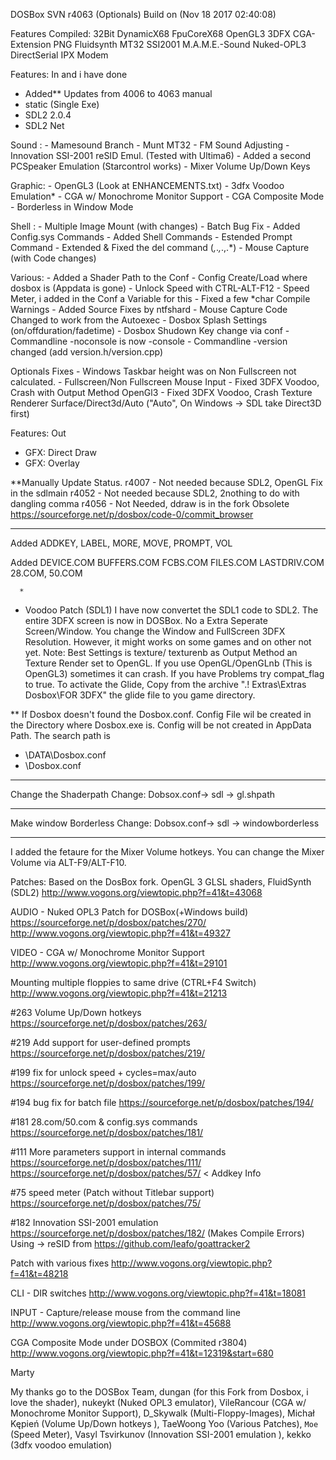 DOSBox SVN r4063 (Optionals) Build on (Nov 18 2017 02:40:08)


Features Compiled: 32Bit DynamicX68 FpuCoreX68 OpenGL3 3DFX CGA-Extension 
                   PNG Fluidsynth MT32 SSI2001 M.A.M.E.-Sound Nuked-OPL3 
                   DirectSerial IPX Modem 
				   

Features: In and i have done
- Added** Updates from 4006 to 4063 manual
- static (Single Exe)
- SDL2 2.0.4
- SDL2 Net

Sound  :
	- Mamesound Branch
	- Munt MT32	
	- FM Sound Adjusting
	- Innovation SSI-2001 reSID Emul. (Tested with Ultima6)
	- Added a second PCSpeaker Emulation (Starcontrol works)
	- Mixer Volume Up/Down Keys

Graphic:
	- OpenGL3 (Look at ENHANCEMENTS.txt)
	- 3dfx Voodoo Emulation*
	- CGA w/ Monochrome Monitor Support
	- CGA Composite Mode
	- Borderless in Window Mode
	
Shell  :
	- Multiple Image Mount (with changes)
	- Batch Bug Fix
	- Added Config.sys Commands
	- Added Shell Commands
	- Estended Prompt Command
	- Extended & Fixed the del command (*,*.*,*.,.*)
	- Mouse Capture (with Code changes)
	
Various:
	- Added a Shader Path to the Conf
	- Config Create/Load where dosbox is (Appdata is gone)
	- Unlock Speed with CTRL-ALT-F12
	- Speed Meter, i added in the Conf a Variable for this
	- Fixed a few *char Compile Warnings
	- Added Source Fixes by ntfshard
	- Mouse Capture Code Changed to work from the Autoexec
	- Dosbox Splash Settings (on/offduration/fadetime)
	- Dosbox Shudown Key change via conf
	- Commandline -noconsole is now -console
	- Commandline -version changed (add version.h/version.cpp)

	
Optionals Fixes
	- Windows Taskbar height was on Non Fullscreen not calculated.
	- Fullscreen/Non Fullscreen Mouse Input
	- Fixed 3DFX Voodoo, Crash with Output Method OpenGl3
	- Fixed 3DFX Voodoo, Crash Texture Renderer Surface/Direct3d/Auto
	  ("Auto", On Windows -> SDL take Direct3D first)
	  
	
	
Features: Out
- GFX: Direct Draw
- GFX: Overlay


**Manually Update Status.
r4007 - Not needed because SDL2, OpenGL Fix in the sdlmain
r4052 - Not needed because SDL2, 2nothing to do with dangling comma
r4056 - Not Needed, ddraw is in the fork Obsolete
https://sourceforge.net/p/dosbox/code-0/commit_browser


******
Added ADDKEY, LABEL, MORE, MOVE, PROMPT, VOL

Added DEVICE.COM
      BUFFERS.COM
      FCBS.COM
      FILES.COM
      LASTDRIV.COM
      28.COM, 50.COM

	  *
- Voodoo Patch (SDL1)
I have now convertet the SDL1 code to SDL2.
The entire 3DFX screen is now in DOSBox. No a Extra Seperate
Screen/Window. You change the Window and FullScreen 3DFX
Resolution. However, it might works on some games and on 
other not yet. Note: Best Settings is texture/ texturenb
as Output Method an Texture Render set to OpenGL.
If you use OpenGL/OpenGLnb (This is OpenGL3) sometimes it
can crash. If you have Problems try compat_flag to true.
To activate the Glide, Copy from the archive
".\! Extras\Extras Dosbox\FOR 3DFX" the glide file
to you game directory.



**
If Dosbox doesn't found the Dosbox.conf.
Config File wil be created in the Directory where Dosbox.exe is.
Config will be not created in AppData Path. The search path is
- \DATA\Dosbox.conf
- \Dosbox.conf

***
Change the Shaderpath
Change: Dobsox.conf-> sdl -> gl.shpath

****
Make window Borderless
Change: Dobsox.conf-> sdl -> windowborderless

*****
I added the fetaure for the Mixer Volume hotkeys.
You can change the Mixer Volume via ALT-F9/ALT-F10.


Patches:
Based on the DosBox fork. OpenGL 3 GLSL shaders, FluidSynth (SDL2)
http://www.vogons.org/viewtopic.php?f=41&t=43068

AUDIO - Nuked OPL3 Patch for DOSBox(+Windows build)
https://sourceforge.net/p/dosbox/patches/270/
http://www.vogons.org/viewtopic.php?f=41&t=49327

VIDEO - CGA w/ Monochrome Monitor Support
http://www.vogons.org/viewtopic.php?f=41&t=29101

Mounting multiple floppies to same drive (CTRL+F4 Switch)
http://www.vogons.org/viewtopic.php?f=41&t=21213

#263 Volume Up/Down hotkeys
https://sourceforge.net/p/dosbox/patches/263/

#219 Add support for user-defined prompts 
https://sourceforge.net/p/dosbox/patches/219/

#199 fix for unlock speed + cycles=max/auto 
https://sourceforge.net/p/dosbox/patches/199/

#194 bug fix for batch file
https://sourceforge.net/p/dosbox/patches/194/

#181 28.com/50.com & config.sys commands 
https://sourceforge.net/p/dosbox/patches/181/

#111 More parameters support in internal commands 
https://sourceforge.net/p/dosbox/patches/111/
https://sourceforge.net/p/dosbox/patches/57/ < Addkey Info

#75 speed meter (Patch without Titlebar support)
https://sourceforge.net/p/dosbox/patches/75/ 

#182 Innovation SSI-2001 emulation 
https://sourceforge.net/p/dosbox/patches/182/ (Makes Compile Errors)
Using -> reSID from https://github.com/leafo/goattracker2

Patch with various fixes
http://www.vogons.org/viewtopic.php?f=41&t=48218

CLI - DIR switches
http://www.vogons.org/viewtopic.php?f=41&t=18081

INPUT - Capture/release mouse from the command line
http://www.vogons.org/viewtopic.php?f=41&t=45688

CGA Composite Mode under DOSBOX (Commited r3804)
http://www.vogons.org/viewtopic.php?f=41&t=12319&start=680


Marty

My thanks go to the DOSBox Team, dungan (for this Fork from Dosbox, i love the shader), nukeykt (Nuked OPL3 emulator), VileRancour (CGA w/ Monochrome Monitor Support), D_Skywalk (Multi-Floppy-Images), Michał Kępień (Volume Up/Down hotkeys ), TaeWoong Yoo (Various Patches), `Moe` (Speed Meter), Vasyl Tsvirkunov (Innovation SSI-2001 emulation ), kekko (3dfx voodoo emulation)